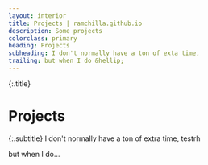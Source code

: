 ```yaml
---
layout: interior
title: Projects | ramchilla.github.io
description: Some projects
colorclass: primary
heading: Projects
subheading: I don't normally have a ton of exta time,
trailing: but when I do &hellip;
---
```


{:.title}
# Projects

{:.subtitle}
I don't normally have a ton of extra time, testrh

but when I do&hellip;
